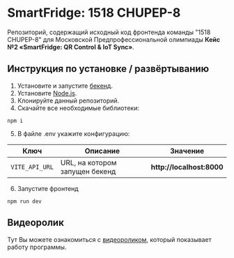 # SmartFridge: 1518 CHUPEP-8
Репозиторий, содержащий исходный код фронтенда команды "1518 CHUPEP-8" для Московской Предпрофессиональной олимпиады **Кейс №2 «SmartFridge: QR Control & IoT Sync»**.

## Инструкция по установке / развёртыванию
1. Установите и запустите [бекенд](https://github.com/Chinazes-1518/SmartFridge-backend).
2. Установите [Node.js](https://nodejs.org/en/download/package-manager).
3. Клонируйте данный репозиторий.
4. Скачайте все необходимые библиотеки:
```shell
npm i
```
5. В файле .env укажите конфигурацию:

| Ключ | Описание | Значение |
|---|---|---|
| `VITE_API_URL` | URL, на котором запущен бекенд | **http://localhost:8000** |

6. Запустите фронтенд
```shell
npm run dev
```

## Видеоролик
Тут Вы можете ознакомиться с [видеороликом](), который показывает работу программы.
